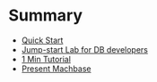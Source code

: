 # Summary

* [Quick Start](README.md)
* [Jump-start Lab for DB developers](quick-start.md)
* [1 Min Tutorial ](chapter1.md)
* [Present Machbase](present-machbase.md)

